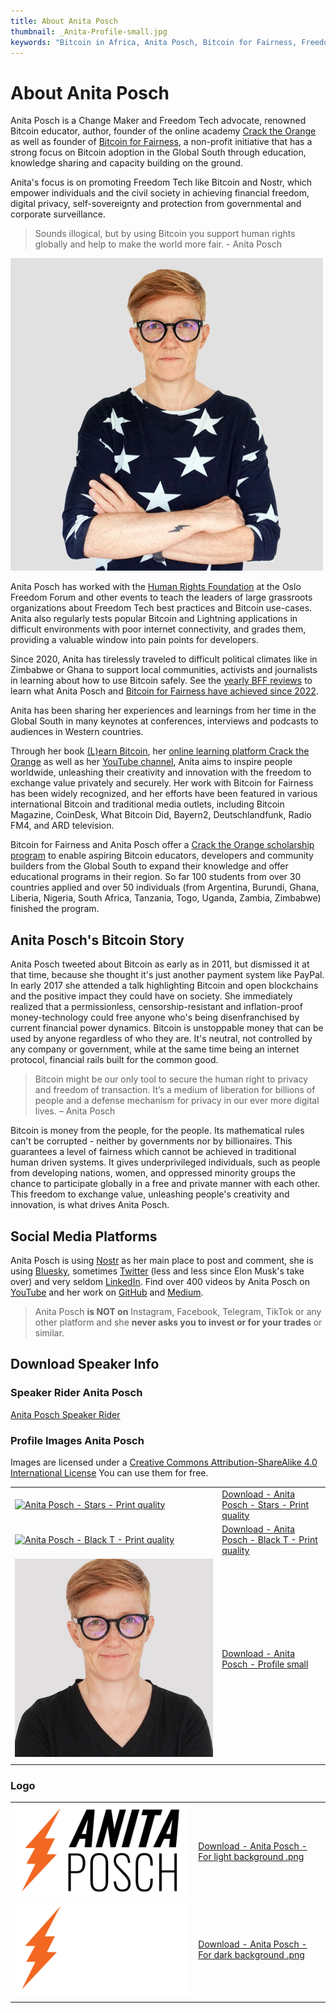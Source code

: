 ```yaml
---
title: About Anita Posch
thumbnail: _Anita-Profile-small.jpg
keywords: "Bitcoin in Africa, Anita Posch, Bitcoin for Fairness, Freedom Technology"
---
```


# About Anita Posch

Anita Posch is a Change Maker and Freedom Tech advocate, renowned Bitcoin educator, author, founder of the online academy [Crack the Orange](https://cracktheorange.com) as well as founder of [Bitcoin for Fairness](https://bffbtc.org), a non-profit initiative that has a strong focus on Bitcoin adoption in the Global South through education, knowledge sharing and capacity building on the ground. 

Anita's focus is on promoting Freedom Tech like Bitcoin and Nostr, which empower individuals and the civil society in achieving financial freedom, digital privacy, self-sovereignty and protection from governmental and corporate surveillance.

> Sounds illogical, but by using Bitcoin you support human rights globally and help to make the world more fair. - Anita Posch

![Anita Posch](_anita-posch-500.jpg)

Anita Posch has worked with the [Human Rights Foundation](https://hrf.org) at the Oslo Freedom Forum and other events to teach the leaders of large grassroots organizations about Freedom Tech best practices and Bitcoin use-cases. Anita also regularly tests popular Bitcoin and Lightning applications in difficult environments with poor internet connectivity, and grades them, providing a valuable window into pain points for developers.

Since 2020, Anita has tirelessly traveled to difficult political climates like in Zimbabwe or Ghana to support local communities, activists and journalists in learning about how to use Bitcoin safely. See the [yearly BFF reviews](https://bffbtc.org/mission/reviews/) to learn what Anita Posch and [Bitcoin for Fairness have achieved since 2022](https://bffbtc.org/mission/impact/).

Anita has been sharing her experiences and learnings from her time in the Global South in many keynotes at conferences, interviews and podcasts to audiences in Western countries.

Through her book [(L)earn Bitcoin](https://learnbitcoin.link), her [online learning platform Crack the Orange](https://cracktheorange.com) as well as her [YouTube channel](https://www.youtube.com/anitaposch), Anita aims to inspire people worldwide, unleashing their creativity and innovation with the freedom to exchange value privately and securely. Her work with Bitcoin for Fairness has been widely recognized, and her efforts have been featured in various international Bitcoin and traditional media outlets, including Bitcoin Magazine, CoinDesk, What Bitcoin Did, Bayern2, Deutschlandfunk, Radio FM4, and ARD television. 

Bitcoin for Fairness and Anita Posch offer a [Crack the Orange scholarship program](https://my.cracktheorange.com/scholarship/) to enable aspiring Bitcoin educators, developers and community builders from the Global South to expand their knowledge and offer educational programs in their region. So far 100 students from over 30 countries applied and over 50 individuals (from Argentina, Burundi, Ghana, Liberia, Nigeria, South Africa, Tanzania, Togo, Uganda, Zambia, Zimbabwe) finished the program.

## Anita Posch's Bitcoin Story

Anita Posch tweeted about Bitcoin as early as in 2011, but dismissed it at that time, because she thought it's just another payment system like PayPal. In early 2017 she attended a talk highlighting Bitcoin and open blockchains and the positive impact they could have on society. She immediately realized that a permissionless, censorship-resistant and inflation-proof money-technology could free anyone who's being disenfranchised by current financial power dynamics. Bitcoin is unstoppable money that can be used by anyone regardless of who they are. It's neutral, not controlled by any company or government, while at the same time being an internet protocol, financial rails built for the common good.

> Bitcoin might be our only tool to secure the human right to privacy and freedom of transaction. It’s a medium of liberation for billions of people and a defense mechanism for privacy in our ever more digital lives. – Anita Posch

Bitcoin is money from the people, for the people. Its mathematical rules can't be corrupted - neither by governments nor by billionaires. This guarantees a level of fairness which cannot be achieved in traditional human driven systems. It gives underprivileged individuals, such as people from developing nations, women, and oppressed minority groups the chance to participate globally in a free and private manner with each other. This freedom to exchange value, unleashing people's creativity and innovation, is what drives Anita Posch.

## Social Media Platforms <a id="social-media"></a>

Anita Posch is using [Nostr](https://iris.to/npub1tjkc9jycaenqzdc3j3wkslmaj4ylv3dqzxzx0khz7h38f3vc6mls4ys9w3) as her main place to post and comment, she is using [Bluesky](https://bsky.app/profile/anitaposch.bsky.social), sometimes [Twitter](https://twitter.com/anitaposch) (less and less since Elon Musk's take over) and very seldom [LinkedIn](https://www.linkedin.com/in/anitaposch/). Find over 400 videos by Anita Posch on [YouTube](https://www.youtube.com/anitaposch) and her work on [GitHub](https://github.com/anitaposch) and [Medium](https://medium.com/@anitaposch).

> Anita Posch **is NOT on** Instagram, Facebook, Telegram, TikTok or any other platform and she **never asks you to invest or for your trades** or similar.

## Download Speaker Info <a id="speaker"></a>

### Speaker Rider Anita Posch
[Anita Posch Speaker Rider](/download)

### Profile Images Anita Posch
Images are licensed under a [Creative Commons Attribution-ShareAlike 4.0 International License](http://creativecommons.org/licenses/by-sa/4.0/) You can use them for free.

|  |  |
| ------ | ----------- |
| [![Anita Posch - Stars - Print quality](_anita-posch-print-star.png?resize=200,200 "Anita Posch - Stars - Print quality")](_anita-posch-print-star.png?target=_blank) | [Download - Anita Posch - Stars - Print quality](_anita-posch-print-star.png?target=_blank) |
| [![Anita Posch - Black T - Print quality](_anita-posch-print.png?resize=200,200 "Anita Posch - Black T - Print quality")](_anita-posch-print.png?target=_blank) | [Download - Anita Posch - Black T - Print quality](_anita-posch-print.png?target=_blank) |
| [![Anita Posch - Profile small](_Anita-Profile-small.jpg?resize=200,200 "Anita Posch - Profile small")](_Anita-Profile-small.jpg?target=_blank) | [Download - Anita Posch - Profile small](_Anita-Profile-small.jpg?target=_blank) |
|  |  |

### Logo

|  | |
| ------ | ----------- |
| [![Anita Posch - For light background .png](_Anita-Posch-Logo-white-bg.png?resize=150,150 "Anita Posch - For light background .png")](_Anita-Posch-Logo-white-bg.png?target=_blank) | [Download - Anita Posch - For light background .png](_Anita-Posch-Logo-white-bg.png?target=_blank) |
| [![Anita Posch - For dark background .png](_Anita-Posch-Logo-black-bg.png?resize=150,150 "Anita Posch - For dark background .png")](_Anita-Posch-Logo-black-bg.png?target=_blank) | [Download - Anita Posch - For dark background .png](_Anita-Posch-Logo-black-bg.png?target=_blank)  |
| | |
